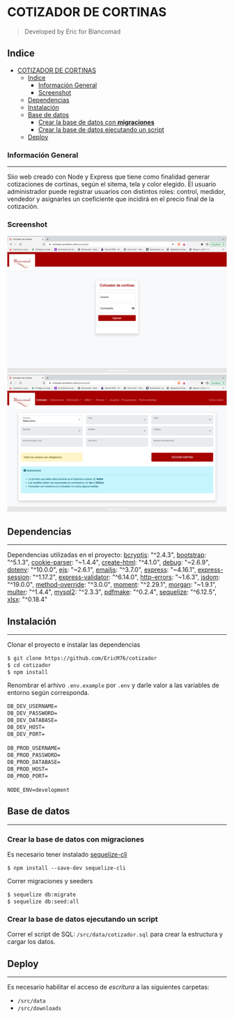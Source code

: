 # COTIZADOR DE CORTINAS
> Developed by Eric for Blancomad
## Indice
- [COTIZADOR DE CORTINAS](#cotizador-de-cortinas)
  - [Indice](#indice)
    - [Información General](#información-general)
    - [Screenshot](#screenshot)
  - [Dependencias](#dependencias)
  - [Instalación](#instalación)
  - [Base de datos](#base-de-datos)
    - [Crear la base de datos con **migraciones**](#crear-la-base-de-datos-con-migraciones)
    - [Crear la base de datos ejecutando un script](#crear-la-base-de-datos-ejecutando-un-script)
  - [Deploy](#deploy)
### Información General
***
Siio web creado con Node y Express que tiene como finalidad generar cotizaciones de cortinas, según el sitema, tela y color elegido. El usuario administrador puede registrar usuarios con distintos roles: control, medidor, vendedor y asignarles un coeficiente que incidirá en el precio final de la cotización.
### Screenshot

![Home](./public/images/login.png)
![Home](./public/images/home.png)

## Dependencias
***
Dependencias utilizadas en el proyecto:
    [bcryptjs](https://www.npmjs.com/package/bcryptjs): "^2.4.3",
    [bootstrap](https://www.npmjs.com/package/bootstrap): "^5.1.3",
    [cookie-parser](https://www.npmjs.com/package/cookie-parser): "~1.4.4",
    [create-html](https://www.npmjs.com/package/create-html): "^4.1.0",
    [debug](https://www.npmjs.com/package/debug): "~2.6.9",
    [dotenv](https://www.npmjs.com/package/dotenv): "^10.0.0",
    [ejs](https://www.npmjs.com/package/ejs): "~2.6.1",
    [emailjs](https://www.npmjs.com/package/emailjs): "^3.7.0",
    [express](https://www.npmjs.com/package/express): "~4.16.1",
    [express-session](https://www.npmjs.com/package/express-session): "^1.17.2",
    [express-validator](https://www.npmjs.com/package/express-validator): "^6.14.0",
    [http-errors](https://www.npmjs.com/package/http-errors): "~1.6.3",
    [jsdom](https://www.npmjs.com/package/jsdom): "^19.0.0",
    [method-override](https://www.npmjs.com/package/method-override): "^3.0.0",
    [moment](https://www.npmjs.com/package/moment): "^2.29.1",
    [morgan](https://www.npmjs.com/package/morgan): "~1.9.1",
    [multer](https://www.npmjs.com/package/multer): "^1.4.4",
    [mysql2](https://www.npmjs.com/package/mysql2): "^2.3.3",
    [pdfmake](https://www.npmjs.com/package/pdfmake): "^0.2.4",
    [sequelize](https://www.npmjs.com/package/sequelize): "^6.12.5",
    [xlsx](https://www.npmjs.com/package/xlsx): "^0.18.4"
## Instalación
***
Clonar el proyecto e instalar las dependencias
```
$ git clone https://github.com/EricM76/cotizador
$ cd cotizador
$ npm install

```
Renombrar el arhivo <code>.env.example</code> por <code>.env</code> y darle valor a las variables de entorno según corresponda.
```
DB_DEV_USERNAME=
DB_DEV_PASSWORD=
DB_DEV_DATABASE=
DB_DEV_HOST=
DB_DEV_PORT=

DB_PROD_USERNAME=
DB_PROD_PASSWORD=
DB_PROD_DATABASE=
DB_PROD_HOST=
DB_PROD_PORT=

NODE_ENV=development

```
## Base de datos
***
### Crear la base de datos con **migraciones**
Es necesario tener instalado [sequelize-cli](https://www.npmjs.com/package/sequelize-cli)
```
$ npm install --save-dev sequelize-cli
```
Correr migraciones y seeders
```
$ sequelize db:migrate
$ sequelize db:seed:all
```
### Crear la base de datos ejecutando un script
Correr el script de SQL: <code>/src/data/cotizador.sql</code> para crear la estructura y cargar los datos.
## Deploy
***
Es necesario habilitar el acceso de *escritura* a las siguientes carpetas:
- <code>/src/data</code> 
- <code>/src/downloads</code>